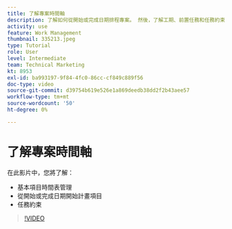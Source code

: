 ```yaml
---
title: 了解專案時間軸
description: 了解如何從開始或完成日期排程專案。 然後，了解工期、前置任務和任務約束如何影響項目計畫。
activity: use
feature: Work Management
thumbnail: 335213.jpeg
type: Tutorial
role: User
level: Intermediate
team: Technical Marketing
kt: 8953
exl-id: ba993197-9f84-4fc0-86cc-cf849c889f56
doc-type: video
source-git-commit: d39754b619e526e1a869deedb38dd2f2b43aee57
workflow-type: tm+mt
source-wordcount: '50'
ht-degree: 0%

---
```


# 了解專案時間軸

在此影片中，您將了解：

* 基本項目時間表管理
* 從開始或完成日期開始計畫項目
* 任務約束

>[!VIDEO](https://video.tv.adobe.com/v/335213/?quality=12)
